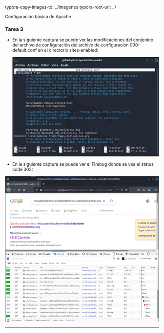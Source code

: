 typora-copy-images-to: ../imagenes
typora-root-url: ../

Configuración básica de Apache



### Tarea 3

- En la siguiente captura se puede ver las modificaciones del contenido del archivo de configuración del archivo de configuración 000-default.conf en el directorio sites-enabled:

  ![f5](../imagenes/f5.png)



* En la siguiente captura se puede ver el Firebug donde se vea el status code 302:

![f4](../imagenes/f4.png)



---



